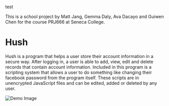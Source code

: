 test

This is a school project by Matt Jang, Gemma Daly, Ava Dacayo and Guiwen Chen for the course PRJ666 at Seneca College.

# Hush

Hush is a program that helps a user store their account information in a secure way. After logging in, a user is able to add, view, edit and delete records that contain account information. Included in this program is a scripting system that allows a user to do something like changing their facebook password from the program itself. These scripts are in unencrypted JavaScript files and can be edited, added or deleted by any user.

![Demo Image](https://github.com/Sinomai/Hush/blob/master/demo-01.png?raw=true)
